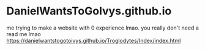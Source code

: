 # DanielWantsToGoIvys.github.io
me trying to make a website with 0 experience lmao.
you really don't need a read me lmao
https://danielwantstogotoivys.github.io/Troglodytes/Index/index.html
